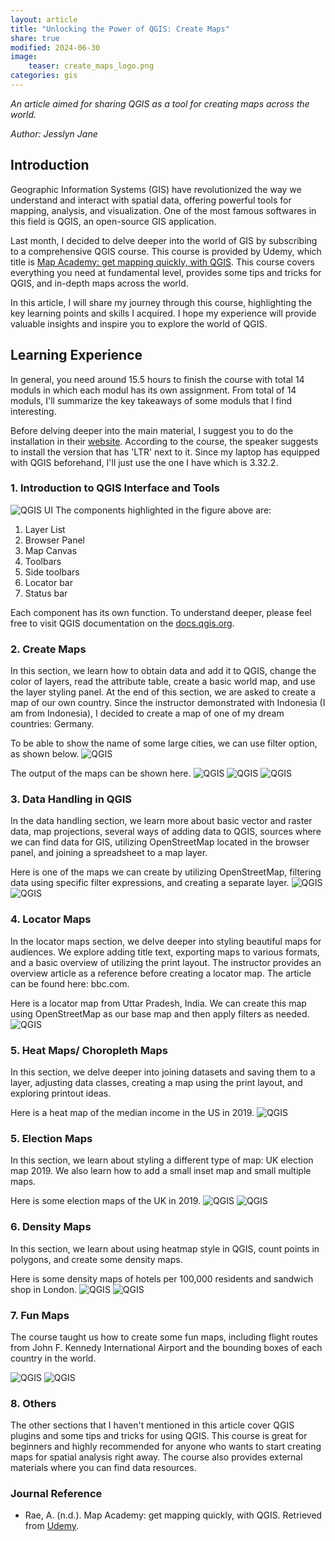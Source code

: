 ```yaml
---
layout: article
title: "Unlocking the Power of QGIS: Create Maps"
share: true
modified: 2024-06-30
image:
    teaser: create_maps_logo.png
categories: gis
---
```


*An article aimed for sharing QGIS as a tool for creating maps across the world.*

<i>Author: Jesslyn Jane</i>


## Introduction 

Geographic Information Systems (GIS) have revolutionized the way we understand and interact with spatial data, offering powerful tools for mapping, analysis, and visualization. One of the most famous softwares in this field is QGIS, an open-source GIS application.

Last month, I decided to delve deeper into the world of GIS by subscribing to a comprehensive QGIS course. This course is provided by Udemy, which title is [Map Academy: get mapping quickly, with QGIS](https://www.udemy.com/course/mapacademy/?couponCode=KEEPLEARNING). This course covers everything you need at fundamental level, provides some tips and tricks for QGIS, and in-depth maps across the world.

In this article, I will share my journey through this course, highlighting the key learning points and skills I acquired. I hope my experience will provide valuable insights and inspire you to explore the world of QGIS.

## Learning Experience

In general, you need around 15.5 hours to finish the course with total 14 moduls in which each modul has its own assignment. From total of 14 moduls, I'll summarize the key takeaways of some moduls that I find interesting.

Before delving deeper into the main material, I suggest you to do the installation in their [website](https://qgis.org/en/site/). According to the course, the speaker suggests to install the version that has 'LTR' next to it. Since my laptop has equipped with QGIS beforehand, I'll just use the one I have which is 3.32.2.

### 1. Introduction to QGIS Interface and Tools
![QGIS UI](/images/GIS/udemy_map1.png)
The components highlighted in the figure above are:
1. Layer List
2. Browser Panel
3. Map Canvas
4. Toolbars
5. Side toolbars
6. Locator bar
7. Status bar

Each component has its own function. To understand deeper, please feel free to visit QGIS documentation on the [docs.qgis.org](https://docs.qgis.org/3.34/en/docs/training_manual/basic_map/overview.html).

### 2. Create Maps
In this section, we learn how to obtain data and add it to QGIS, change the color of layers, read the attribute table, create a basic world map, and use the layer styling panel. At the end of this section, we are asked to create a map of our own country. Since the instructor demonstrated with Indonesia (I am from Indonesia), I decided to create a map of one of my dream countries: Germany.

To be able to show the name of some large cities, we can use filter option, as shown below.
![QGIS](/images/GIS/filter_1.png)

The output of the maps can be shown here.
![QGIS](/images/GIS/world_largest_populations.png)
![QGIS](/images/GIS/Indonesia&nearby_map.png)
![QGIS](/images/GIS/Germany&nearby_map.png)


### 3. Data Handling in QGIS
In the data handling section, we learn more about basic vector and raster data, map projections, several ways of adding data to QGIS, sources where we can find data for GIS, utilizing OpenStreetMap located in the browser panel, and joining a spreadsheet to a map layer.

Here is one of the maps we can create by utilizing OpenStreetMap, filtering data using specific filter expressions, and creating a separate layer.
![QGIS](/images/GIS/filter_2.png)
![QGIS](/images/GIS/data_handling_map.png)

### 4. Locator Maps
In the locator maps section, we delve deeper into styling beautiful maps for audiences. We explore adding title text, exporting maps to various formats, and a basic overview of utilizing the print layout. The instructor provides an overview article as a reference before creating a locator map. The article can be found here: bbc.com.

Here is a locator map from Uttar Pradesh, India. We can create this map using OpenStreetMap as our base map and then apply filters as needed.
![QGIS](/images/GIS/locator_map.png)

### 5. Heat Maps/ Choropleth Maps
In this section, we delve deeper into joining datasets and saving them to a layer, adjusting data classes, creating a map using the print layout, and exploring printout ideas.

Here is a heat map of the median income in the US in 2019.
![QGIS](/images/GIS/HH_US_Income_2019.png)

### 5. Election Maps
In this section, we learn about styling a different type of map: UK election map 2019. We also learn how to add a small inset map and small multiple maps.

Here is some election maps of the UK in 2019.
![QGIS](/images/GIS/Small_multiples.png)
![QGIS](/images/GIS/UK_GE_2019_inset.png)

### 6. Density Maps
In this section, we learn about using heatmap style in QGIS, count points in polygons, and create some density maps.

Here is some density maps of hotels per 100,000 residents and sandwich shop in London.
![QGIS](/images/GIS/Hotels.png)
![QGIS](/images/GIS/Sandwich.png)

### 7. Fun Maps
The course taught us how to create some fun maps, including flight routes from John F. Kennedy International Airport and the bounding boxes of each country in the world.

![QGIS](/images/GIS/flight_route.png)
![QGIS](/images/GIS/bounding_box.png)

### 8. Others
The other sections that I haven't mentioned in this article cover QGIS plugins and some tips and tricks for using QGIS. This course is great for beginners and highly recommended for anyone who wants to start creating maps for spatial analysis right away. The course also provides external materials where you can find data resources. 

### Journal Reference 
* Rae, A. (n.d.). Map Academy: get mapping quickly, with QGIS. Retrieved from [Udemy](https://www.udemy.com/course/mapacademy/?couponCode=KEEPLEARNING).
